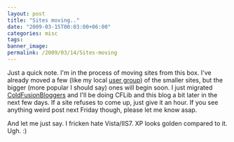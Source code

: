 ```yaml
---
layout: post
title: "Sites moving.."
date: "2009-03-15T00:03:00+06:00"
categories: misc 
tags: 
banner_image: 
permalink: /2009/03/14/Sites-moving
---
```


Just a quick note. I'm in the process of moving sites from this box. I've already moved a few (like my local <a href="http://www.acadiana-aug.org">user group</a>) of the smaller sites, but the bigger (more popular I should say) ones will begin soon. I just migrated <a href="http://www.coldfusionbloggers.org">ColdFusionBloggers</a> and I'll be doing CFLib and this blog a bit later in the next few days. If a site refuses to come up, just give it an hour. If you see anything weird post next Friday though, please let me know asap. 

And let me just say. I fricken hate Vista/IIS7. XP looks golden compared to it. Ugh. :)